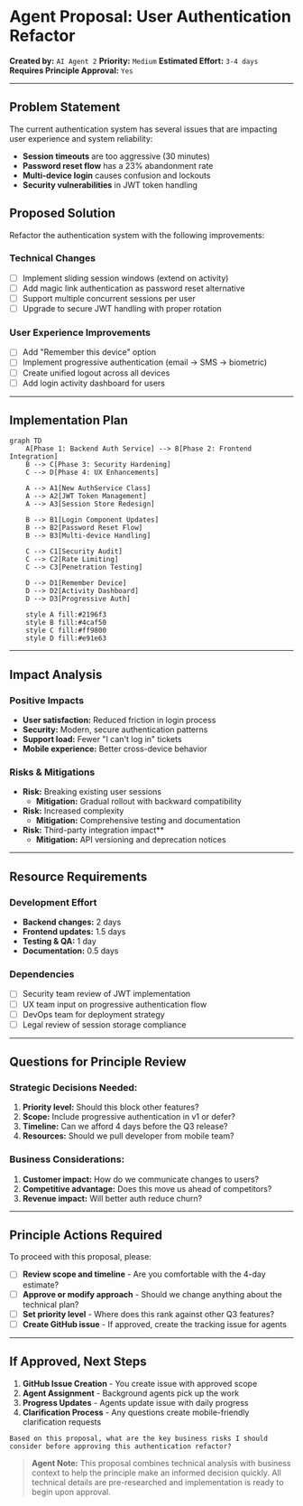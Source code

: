 # Agent Proposal: User Authentication Refactor

**Created by:** `AI Agent 2`
**Priority:** `Medium`
**Estimated Effort:** `3-4 days`
**Requires Principle Approval:** `Yes`

---

## Problem Statement

The current authentication system has several issues that are impacting user experience and system reliability:

- **Session timeouts** are too aggressive (30 minutes)
- **Password reset flow** has a 23% abandonment rate
- **Multi-device login** causes confusion and lockouts
- **Security vulnerabilities** in JWT token handling

## Proposed Solution

Refactor the authentication system with the following improvements:

### **Technical Changes**
- [ ] Implement sliding session windows (extend on activity)
- [ ] Add magic link authentication as password reset alternative
- [ ] Support multiple concurrent sessions per user
- [ ] Upgrade to secure JWT handling with proper rotation

### **User Experience Improvements**
- [ ] Add "Remember this device" option
- [ ] Implement progressive authentication (email → SMS → biometric)
- [ ] Create unified logout across all devices
- [ ] Add login activity dashboard for users

---

## Implementation Plan

```mermaid
graph TD
    A[Phase 1: Backend Auth Service] --> B[Phase 2: Frontend Integration]
    B --> C[Phase 3: Security Hardening]
    C --> D[Phase 4: UX Enhancements]
    
    A --> A1[New AuthService Class]
    A --> A2[JWT Token Management]
    A --> A3[Session Store Redesign]
    
    B --> B1[Login Component Updates]
    B --> B2[Password Reset Flow]
    B --> B3[Multi-device Handling]
    
    C --> C1[Security Audit]
    C --> C2[Rate Limiting]
    C --> C3[Penetration Testing]
    
    D --> D1[Remember Device]
    D --> D2[Activity Dashboard]
    D --> D3[Progressive Auth]
    
    style A fill:#2196f3
    style B fill:#4caf50
    style C fill:#ff9800
    style D fill:#e91e63
```

---

## Impact Analysis

### **Positive Impacts**
- **User satisfaction:** Reduced friction in login process
- **Security:** Modern, secure authentication patterns
- **Support load:** Fewer "I can't log in" tickets
- **Mobile experience:** Better cross-device behavior

### **Risks & Mitigations**
- **Risk:** Breaking existing user sessions
  - **Mitigation:** Gradual rollout with backward compatibility
- **Risk:** Increased complexity
  - **Mitigation:** Comprehensive testing and documentation
- **Risk:** Third-party integration impact**
  - **Mitigation:** API versioning and deprecation notices

---

## Resource Requirements

### **Development Effort**
- **Backend changes:** 2 days
- **Frontend updates:** 1.5 days  
- **Testing & QA:** 1 day
- **Documentation:** 0.5 days

### **Dependencies**
- [ ] Security team review of JWT implementation
- [ ] UX team input on progressive authentication flow
- [ ] DevOps team for deployment strategy
- [ ] Legal review of session storage compliance

---

## Questions for Principle Review

### **Strategic Decisions Needed:**
1. **Priority level:** Should this block other features?
2. **Scope:** Include progressive authentication in v1 or defer?
3. **Timeline:** Can we afford 4 days before the Q3 release?
4. **Resources:** Should we pull developer from mobile team?

### **Business Considerations:**
1. **Customer impact:** How do we communicate changes to users?
2. **Competitive advantage:** Does this move us ahead of competitors?
3. **Revenue impact:** Will better auth reduce churn?

---

## Principle Actions Required

To proceed with this proposal, please:

- [ ] **Review scope and timeline** - Are you comfortable with the 4-day estimate?
- [ ] **Approve or modify approach** - Should we change anything about the technical plan?
- [ ] **Set priority level** - Where does this rank against other Q3 features?
- [ ] **Create GitHub issue** - If approved, create the tracking issue for agents

---

## If Approved, Next Steps

1. **GitHub Issue Creation** - You create issue with approved scope
2. **Agent Assignment** - Background agents pick up the work
3. **Progress Updates** - Agents update issue with daily progress
4. **Clarification Process** - Any questions create mobile-friendly clarification requests

```prompt
Based on this proposal, what are the key business risks I should consider before approving this authentication refactor?
```

> **Agent Note:** This proposal combines technical analysis with business context to help the principle make an informed decision quickly. All technical details are pre-researched and implementation is ready to begin upon approval. 